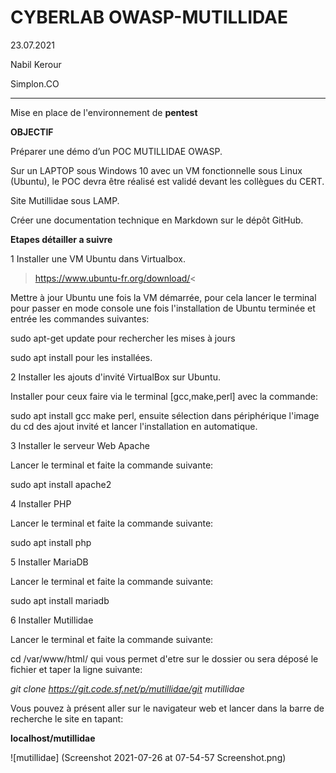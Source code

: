 # CYBERLAB OWASP-MUTILLIDAE
23.07.2021

Nabil Kerour

Simplon.CO
__________
Mise en place de l'environnement de **pentest**

**OBJECTIF**

Préparer une démo d’un POC MUTILLIDAE OWASP.

Sur un LAPTOP sous Windows 10 avec un VM fonctionnelle sous Linux (Ubuntu), le POC devra être réalisé est validé devant les collègues du CERT.

Site Mutillidae sous LAMP.

Créer une documentation technique en Markdown sur le dépôt GitHub. 

**Etapes détailler a suivre**

1 Installer une VM Ubuntu dans Virtualbox.

>https://www.ubuntu-fr.org/download/< 

Mettre à jour Ubuntu une fois la VM démarrée, pour cela lancer le terminal pour passer en mode console une fois l'installation de Ubuntu terminée et entrée les commandes suivantes:

 sudo apt-get update pour rechercher les mises à jours
 
 sudo apt install pour les installées.

2  Installer les ajouts d'invité VirtualBox
sur Ubuntu.

Installer pour ceux faire via le terminal [gcc,make,perl] avec la commande:

 sudo apt install gcc make perl, ensuite sélection dans périphérique l'image du cd des ajout invité et lancer l'installation en automatique. 

3  Installer le serveur Web Apache

Lancer le terminal et faite la commande suivante:

sudo apt install apache2

4 Installer PHP

Lancer le terminal et faite la commande suivante:

sudo apt install php

5 Installer MariaDB

Lancer le terminal et faite la commande suivante:

sudo apt install mariadb

6 Installer Mutillidae

Lancer le terminal et faite la commande suivante:

cd /var/www/html/ qui vous permet d'etre sur le dossier ou sera déposé le fichier et taper la ligne suivante:

*git clone https://git.code.sf.net/p/mutillidae/git mutillidae*

Vous pouvez à présent aller sur le navigateur web et lancer dans la barre de recherche le site en tapant:

**localhost/mutillidae**

![mutillidae]
(Screenshot 2021-07-26 at 07-54-57 Screenshot.png)